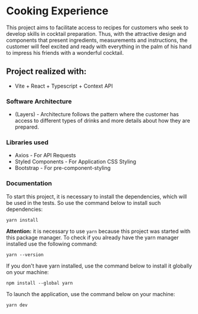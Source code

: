 # Cooking Experience

This project aims to facilitate access to recipes for customers who seek to develop skills in cocktail preparation. Thus, with the attractive design and components that present ingredients, measurements and instructions, the customer will feel excited and ready with everything in the palm of his hand to impress his friends with a wonderful cocktail.

## Project realized with:

- Vite + React + Typescript + Context API

### Software Architecture

- (Layers) - Architecture follows the pattern where the customer has access to different types of drinks and more details about how they are prepared.

### Libraries used

- Axios - For API Requests
- Styled Components - For Application CSS Styling
- Bootstrap - For pre-component-styling

### Documentation

To start this project, it is necessary to install the dependencies, which will be used in the tests. So use the command below to install such dependencies:

```
yarn install
```

**Attention:** it is necessary to use `yarn` because this project was started with this package manager.
To check if you already have the yarn manager installed use the following command:

```
yarn --version
```

If you don't have yarn installed, use the command below to install it globally on your machine:

```
npm install --global yarn
```

To launch the application, use the command below on your machine:

```
yarn dev
```
